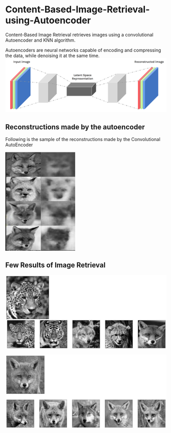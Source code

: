 # Content-Based-Image-Retrieval-using-Autoencoder
Content-Based Image Retrieval retrieves images using a convolutional Autoencoder and KNN algorithm.

Autoencoders are neural networks capable of encoding and compressing the data, while denoising it at the same time.
![alt text](https://github.com/Madhurima1997/Content-Based-Image-Retrieval-using-Autoencoder/blob/main/Screenshots/Autoencoder.PNG "An Autoencoder- Image from Google")
## Reconstructions made by the autoencoder
Following is the sample of the reconstructions made by the Convolutional AutoEncoder

![alt text](https://github.com/Madhurima1997/Content-Based-Image-Retrieval-using-Autoencoder/blob/main/Screenshots/Reconstructions.PNG "Reconstructions from AutoEncoder")

## Few Results of Image Retrieval

![alt text](https://github.com/Madhurima1997/Content-Based-Image-Retrieval-using-Autoencoder/blob/main/Screenshots/Retrieval-1.PNG "Result-1")

![alt text](https://github.com/Madhurima1997/Content-Based-Image-Retrieval-using-Autoencoder/blob/main/Screenshots/Retrieval-2.PNG "Result-2")
